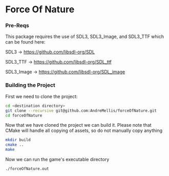 # Force Of Nature

### Pre-Reqs

This package requires the use of SDL3, SDL3_Image, and SDL3_TTF which can be found here:

SDL3 -> https://github.com/libsdl-org/SDL

SDL3_TTF -> https://github.com/libsdl-org/SDL_ttf

SDL3_Image -> https://github.com/libsdl-org/SDL_image

### Building the Project

First we need to clone the project:

```bash
cd <destination directory>
git clone --recursive git@github.com:AndreMellis/forceOfNature.git
cd forceOfNature

```

Now that we have cloned the project we can build it. Please note that CMake will handle all copying of assets, so do not manually copy anything
```bash
mkdir build
cmake ..
make
```

Now we can run the game's executable directory
```bash
./forceOfNature.out
```